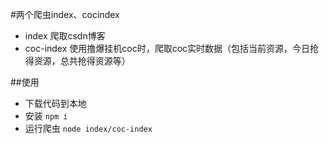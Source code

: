#两个爬虫index、cocindex

- index
  爬取csdn博客
- coc-index
  使用撸爆挂机coc时，爬取coc实时数据（包括当前资源，今日抢得资源，总共抢得资源等）
  
##使用

- 下载代码到本地
- 安装
  ```npm i```
- 运行爬虫
  ```node index/coc-index```
